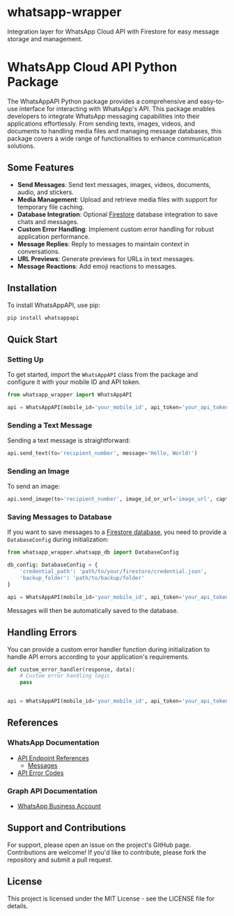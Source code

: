 # whatsapp-wrapper

Integration layer for WhatsApp Cloud API with Firestore for easy message storage and management.

# WhatsApp Cloud API Python Package

The WhatsAppAPI Python package provides a comprehensive and easy-to-use interface for interacting with WhatsApp's API.
This package enables developers to integrate WhatsApp messaging capabilities into their applications effortlessly.
From sending texts, images, videos, and documents to handling media files and managing message databases, this package
covers a wide range of functionalities to enhance communication solutions.

## Some Features

- **Send Messages**: Send text messages, images, videos, documents, audio, and stickers.
- **Media Management**: Upload and retrieve media files with support for temporary file caching.
- **Database Integration**: Optional [Firestore](https://firebase.google.com/docs/firestore) database integration to
  save chats and messages.
- **Custom Error Handling**: Implement custom error handling for robust application performance.
- **Message Replies**: Reply to messages to maintain context in conversations.
- **URL Previews**: Generate previews for URLs in text messages.
- **Message Reactions**: Add emoji reactions to messages.

## Installation

To install WhatsAppAPI, use pip:

```bash
pip install whatsappapi
```

## Quick Start

### Setting Up

To get started, import the `WhatsAppAPI` class from the package and configure it with your mobile ID and API token.

```python
from whatsapp_wrapper import WhatsAppAPI

api = WhatsAppAPI(mobile_id='your_mobile_id', api_token='your_api_token')
```

### Sending a Text Message

Sending a text message is straightforward:

```python
api.send_text(to='recipient_number', message='Hello, World!')
```

### Sending an Image

To send an image:

```python
api.send_image(to='recipient_number', image_id_or_url='image_url', caption='Check this out!')
```

### Saving Messages to Database

If you want to save messages to a [Firestore database](https://firebase.google.com/docs/firestore), you need to provide
a `DatabaseConfig` during initialization:

```python
from whatsapp_wrapper.whatsapp_db import DatabaseConfig

db_config: DatabaseConfig = {
    'credential_path': 'path/to/your/firestore/credential.json',
    'backup_folder': 'path/to/backup/folder'
}

api = WhatsAppAPI(mobile_id='your_mobile_id', api_token='your_api_token', database_config=db_config)
```

Messages will then be automatically saved to the database.

## Handling Errors

You can provide a custom error handler function during initialization to handle API errors according to your
application's requirements.

```python
def custom_error_handler(response, data):
    # Custom error handling logic
    pass


api = WhatsAppAPI(mobile_id='your_mobile_id', api_token='your_api_token', error_handler=custom_error_handler)
```

## References

### WhatsApp Documentation

- [API Endpoint References](https://developers.facebook.com/docs/whatsapp/cloud-api/reference)
    - [Messages](https://developers.facebook.com/docs/whatsapp/cloud-api/reference/messages)
- [API Error Codes](https://developers.facebook.com/docs/whatsapp/cloud-api/support/error-codes)

### Graph API Documentation

- [WhatsApp Business Account](https://developers.facebook.com/docs/graph-api/reference/whats-app-business-account/)

## Support and Contributions

For support, please open an issue on the project's GitHub page.
Contributions are welcome!
If you'd like to contribute,
please fork the repository and submit a pull request.

## License

This project is licensed under the MIT License - see the LICENSE file for details.
